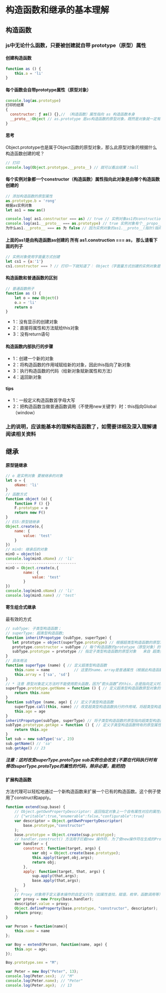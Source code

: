 # 构造函数和继承的基本理解
## 构造函数
### js中无论什么函数，只要被创建就自带 prototype（原型）属性
#### 创建构造函数
~~~javaScript
function as () {
	this.a = 'li'
}
~~~
#### 每个函数会自带prototype属性（原型对象）
~~~javaScript
console.log(as.prototype)
打印的结果
{
  constructor: ƒ as() {},// （构造函数）属性指向 as 构造函数本身
  __proto__:Object // as.prototype 是as构造函数的原型对象，既然是对象就一定有来源（就是根据哪个构造函数实例的对象？）打印值可以看出指向Object.prototype
}
~~~
#### 思考
Object.prototype也是属于Object函数的原型对象，那么此原型对象的根据什么构造函数创建的呢？
~~~javaScript
// 打印
console.log(Object.prototype.__proto__) // 就可以看出结果：null
~~~
#### 每个实例对象都一个constructor（构造函数）属性指向此对象是由哪个构造函数创建的

~~~javaScript
// 添加构造函数的原型属性
as.prototype.b = 'rong'
根据as实例对象
let as1 = new as()

console.log( as1.constructor === as) // true // 实例对象as1的construction属性指向 as构造函数
console.log(as1.__proto__ === as.prototype) // true 实例对象有个__propo__的属性指向构造函数原型对象
为什么as1.__proto__ === as 为 false // 因为实例对象的as1.__proto__(指针)指向的是 as 构造函数的原型对象（prototype）
~~~
#### 上面的as1是由构造函数as创建的 所有 as1.construction === as， 那么请看下面的列子
~~~javaScript
// 实例对象使用字面量方式创建
let cs1 = {a:'1'}
cs1.constructor === ? // 打印一下就知道了： Object（字面量方式创建的实例对象是根据Object创建的）
~~~
#### 构造函数和普通函数的区别
~~~javaScript
// 普通函数例子
function as () {
    let o = new Object()
    o.a = 'li'
    return o
}
~~~
* 1：没有显示的创建对象
* 2：直接将属性和方法赋给this对象
* 3：没有return语句
#### 构造函数内部执行的步骤
* 1：创建一个新的对象
* 2：将构造函数的作用域赋给新的对象，因此this指向了新对象
* 3：执行构造函数的代码（给新对象赋新属性和方法）
* 4：返回新对象
#### tips
* 1：一般定义构造函数首字母大写
* 2：把构造函数当做普通函数调用（不使用new关键字）时：this指向Global（window）
### 上的说明，应该能基本的理解构造函数了，如需要详细及深入理解请阅读相关资料

## 继承
#### 原型链继承
~~~javaScript
// o 是实例对象 要被继承的对象
let o = {
    oName: 'li'
}
// 函数方式
function object (o) {
    function F () {}
    F.prototype = o
    return new F()
}
// ES5:原型链继承
Object.create(o,{
	name: {
	    value: 'test'
	}
})
// minO: 继承后的对象
minO = object(o)
console.log(minO.oName) // 'li'
--------------------------------
minO = Object.create(o,{
        name: {
            value: 'test'
        }
})
console.log(minO.oName) // 'li'
console.log(minO.name) // 'test'
~~~
#### 寄生组合式继承
最有效的方式
~~~javaScript
// subType: 子类型构造函数；
// superType: 超类型构造函数;
function inheritPropotype (subType, superType) {
   let prototype = object(superType.prototype) // 根据超类型构造函数的原型对象创建一个副本对象
   prototype.constructor = subType // 每个构造函数的prototype（原型对象）的constructor 都指向构造函数本身，所以，这里要指向子类型构造函数
   subType.prototype = prototype // 指定子类型构造函数的原型对象   来自 超类型构造函数的原型对象
}
// 具体用法
function superType (name) { // 定义超类型构造函数
    this.name = name           // 这里的name、array是普通属性（根据此构造函数创建的实例对象，每个实例对象都有自己的name、array 而不会都共同引用同一个属性，继而每个实例的属性不会相互影响）解决了引用类型浅复制的问题，所以，在定义超类型构造函数时要想清楚哪些属性写在函数体中（实例属性：不共享），哪些属性写在原型对象中（原型属性：所有实例共享）
    this.array = ['sa', 'sd'] 
}
// * 注意 原型对象定义方法时不能使用箭头函数，因为“箭头函数”的this，总是指向定义时所在的对象，而不是运行时所在的对象。
superType.prototype.getName = function () { // 定义超类型构造函数原型对象的方法，每个实例都能使用此方法，并且每个实例使用此方法时都访问的是同一个指针！！！
    return this.name
}
function subType (name, age) { // 定义子类型构造函数
    superType.call(this, name) // 改变超类型构造函数执行的作用域，将超类型构造函数的实例属性写入子类型构造函数中
    this.age = age
}
inheritPropotype(subType, superType) // 将子类型构造函数的原型指向超类型构造函数的原型
subType.prototype.getAge = function () { // 定义子类型构造函数特有的原型属性
    return this.age
}
let sub = new subType('sa', 23)
sub.getName() // 'sa'
sub.getAge() // 23
~~~
##### 注意：这时改变superType.protoType  sub实例也会改变 (不要在代码执行时有修改superType.protoType的属性的代码，除非必要，能把控)

#### 扩展构造函数
方法代理可以轻松地通过一个新构造函数来扩展一个已有的构造函数。这个例子使用了construct和apply。
~~~javaScript
function extend(sup,base) {
    // Object.getOwnPropertyDescriptor: 返回指定对象上一个自有属性对应的属性描述符。
    // {"writable":true,"enumerable":false,"configurable":true}
    var descriptor = Object.getOwnPropertyDescriptor(
        base.prototype,"constructor"
    );
    base.prototype = Object.create(sup.prototype);
    // handler.construct() 方法用于拦截new 操作符. 为了使new操作符在生成的Proxy对象上生效，用于初始化代理的目标对象自身必须具有[[Construct]]内部方法（即 new target 必须是有效的）
    var handler = {
        construct: function(target, args) {
            var obj = Object.create(base.prototype);
            this.apply(target,obj,args);
            return obj;
        },
        apply: function(target, that, args) {
            sup.apply(that,args);
            base.apply(that,args);
        }
    };
    // Proxy 对象用于定义基本操作的自定义行为（如属性查找，赋值，枚举，函数调用等）参考：https://developer.mozilla.org/zh-CN/docs/Web/JavaScript/Reference/Global_Objects/Proxy
    var proxy = new Proxy(base,handler);
    descriptor.value = proxy;
    Object.defineProperty(base.prototype, "constructor", descriptor);
    return proxy;
}

var Person = function(name){
    this.name = name
};

var Boy = extend(Person, function(name, age) {
    this.age = age;
});

Boy.prototype.sex = "M";

var Peter = new Boy("Peter", 13);
console.log(Peter.sex);  // "M"
console.log(Peter.name); // "Peter"
console.log(Peter.age);  // 13
~~~
